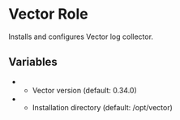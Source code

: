 # Vector Role

Installs and configures Vector log collector.

## Variables
-  - Vector version (default: 0.34.0)
-  - Installation directory (default: /opt/vector)
